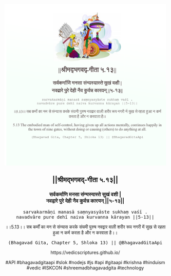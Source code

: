<img src="../../asset/BG_5_13.png"/>
<center><h2>||श्रीमद्‍भगवद्‍-गीता ५.१३||</h2>
<h3>सर्वकर्माणि मनसा संन्यस्यास्ते सुखं वशी |<br/>नवद्वारे पुरे देही नैव कुर्वन्न कारयन् ||५-१३||</h3>
<pre>sarvakarmāṇi manasā saṃnyasyāste sukhaṃ vaśī .<br/>navadvāre pure dehī naiva kurvanna kārayan ||5-13||</pre>
<p>।।5.13।। सब कर्मों का मन से संन्यास करके संयमी पुरुष नवद्वार वाली शरीर रूप नगरी में सुख से रहता हुआ न कर्म करता है और न करवाता है।।</p>
<pre>(Bhagavad Gita, Chapter 5, Shloka 13) || @BhagavadGitaApi</pre><p>https://vedicscriptures.github.io/</p><p>#API #bhagavadgitaapi #slok #nodejs #js #api #gitaapi #krishna #hinduism #vedic #ISKCON #shreemadbhagavadgita #technology</p></center>